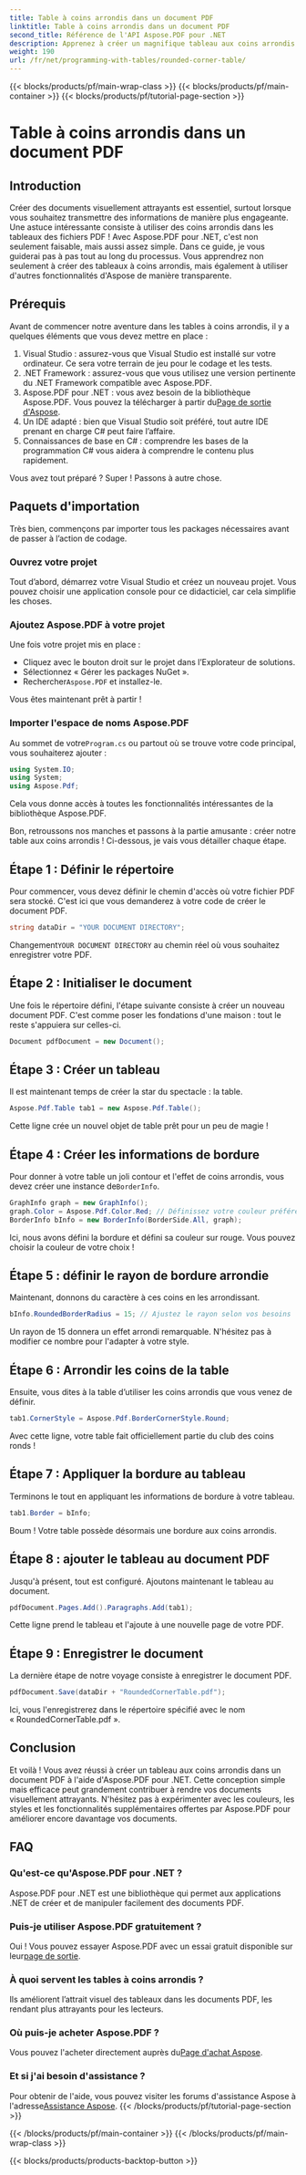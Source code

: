```yaml
---
title: Table à coins arrondis dans un document PDF
linktitle: Table à coins arrondis dans un document PDF
second_title: Référence de l'API Aspose.PDF pour .NET
description: Apprenez à créer un magnifique tableau aux coins arrondis dans vos documents PDF à l'aide d'Aspose.PDF pour .NET avec ce guide étape par étape.
weight: 190
url: /fr/net/programming-with-tables/rounded-corner-table/
---
```


{{< blocks/products/pf/main-wrap-class >}}
{{< blocks/products/pf/main-container >}}
{{< blocks/products/pf/tutorial-page-section >}}

# Table à coins arrondis dans un document PDF

## Introduction

Créer des documents visuellement attrayants est essentiel, surtout lorsque vous souhaitez transmettre des informations de manière plus engageante. Une astuce intéressante consiste à utiliser des coins arrondis dans les tableaux des fichiers PDF ! Avec Aspose.PDF pour .NET, c'est non seulement faisable, mais aussi assez simple. Dans ce guide, je vous guiderai pas à pas tout au long du processus. Vous apprendrez non seulement à créer des tableaux à coins arrondis, mais également à utiliser d'autres fonctionnalités d'Aspose de manière transparente.

## Prérequis

Avant de commencer notre aventure dans les tables à coins arrondis, il y a quelques éléments que vous devez mettre en place :

1. Visual Studio : assurez-vous que Visual Studio est installé sur votre ordinateur. Ce sera votre terrain de jeu pour le codage et les tests.
2. .NET Framework : assurez-vous que vous utilisez une version pertinente du .NET Framework compatible avec Aspose.PDF.
3. Aspose.PDF pour .NET : vous avez besoin de la bibliothèque Aspose.PDF. Vous pouvez la télécharger à partir du[Page de sortie d'Aspose](https://releases.aspose.com/pdf/net/).
4. Un IDE adapté : bien que Visual Studio soit préféré, tout autre IDE prenant en charge C# peut faire l’affaire.
5. Connaissances de base en C# : comprendre les bases de la programmation C# vous aidera à comprendre le contenu plus rapidement.

Vous avez tout préparé ? Super ! Passons à autre chose.

## Paquets d'importation

Très bien, commençons par importer tous les packages nécessaires avant de passer à l’action de codage. 

### Ouvrez votre projet

Tout d’abord, démarrez votre Visual Studio et créez un nouveau projet. Vous pouvez choisir une application console pour ce didacticiel, car cela simplifie les choses.

### Ajoutez Aspose.PDF à votre projet

Une fois votre projet mis en place :
- Cliquez avec le bouton droit sur le projet dans l’Explorateur de solutions.
- Sélectionnez « Gérer les packages NuGet ».
-  Rechercher`Aspose.PDF` et installez-le.

Vous êtes maintenant prêt à partir !

### Importer l'espace de noms Aspose.PDF

 Au sommet de votre`Program.cs` ou partout où se trouve votre code principal, vous souhaiterez ajouter :

```csharp
using System.IO;
using System;
using Aspose.Pdf;
```

Cela vous donne accès à toutes les fonctionnalités intéressantes de la bibliothèque Aspose.PDF.

Bon, retroussons nos manches et passons à la partie amusante : créer notre table aux coins arrondis ! Ci-dessous, je vais vous détailler chaque étape.

## Étape 1 : Définir le répertoire

Pour commencer, vous devez définir le chemin d'accès où votre fichier PDF sera stocké. C'est ici que vous demanderez à votre code de créer le document PDF.

```csharp
string dataDir = "YOUR DOCUMENT DIRECTORY";
```

 Changement`YOUR DOCUMENT DIRECTORY` au chemin réel où vous souhaitez enregistrer votre PDF. 

## Étape 2 : Initialiser le document

Une fois le répertoire défini, l'étape suivante consiste à créer un nouveau document PDF. C'est comme poser les fondations d'une maison : tout le reste s'appuiera sur celles-ci.

```csharp
Document pdfDocument = new Document();
```

## Étape 3 : Créer un tableau

Il est maintenant temps de créer la star du spectacle : la table.

```csharp
Aspose.Pdf.Table tab1 = new Aspose.Pdf.Table();
```

Cette ligne crée un nouvel objet de table prêt pour un peu de magie !

## Étape 4 : Créer les informations de bordure

 Pour donner à votre table un joli contour et l'effet de coins arrondis, vous devez créer une instance de`BorderInfo`.

```csharp
GraphInfo graph = new GraphInfo();
graph.Color = Aspose.Pdf.Color.Red; // Définissez votre couleur préférée
BorderInfo bInfo = new BorderInfo(BorderSide.All, graph);
```

Ici, nous avons défini la bordure et défini sa couleur sur rouge. Vous pouvez choisir la couleur de votre choix !

## Étape 5 : définir le rayon de bordure arrondie

Maintenant, donnons du caractère à ces coins en les arrondissant.

```csharp
bInfo.RoundedBorderRadius = 15; // Ajustez le rayon selon vos besoins
```

Un rayon de 15 donnera un effet arrondi remarquable. N'hésitez pas à modifier ce nombre pour l'adapter à votre style.

## Étape 6 : Arrondir les coins de la table

Ensuite, vous dites à la table d’utiliser les coins arrondis que vous venez de définir.

```csharp
tab1.CornerStyle = Aspose.Pdf.BorderCornerStyle.Round;
```

Avec cette ligne, votre table fait officiellement partie du club des coins ronds !

## Étape 7 : Appliquer la bordure au tableau

Terminons le tout en appliquant les informations de bordure à votre tableau.

```csharp
tab1.Border = bInfo;
```

Boum ! Votre table possède désormais une bordure aux coins arrondis.

## Étape 8 : ajouter le tableau au document PDF

Jusqu'à présent, tout est configuré. Ajoutons maintenant le tableau au document.

```csharp
pdfDocument.Pages.Add().Paragraphs.Add(tab1);
```

Cette ligne prend le tableau et l'ajoute à une nouvelle page de votre PDF. 

## Étape 9 : Enregistrer le document

La dernière étape de notre voyage consiste à enregistrer le document PDF. 

```csharp
pdfDocument.Save(dataDir + "RoundedCornerTable.pdf");
```

Ici, vous l'enregistrerez dans le répertoire spécifié avec le nom « RoundedCornerTable.pdf ».

## Conclusion

Et voilà ! Vous avez réussi à créer un tableau aux coins arrondis dans un document PDF à l'aide d'Aspose.PDF pour .NET. Cette conception simple mais efficace peut grandement contribuer à rendre vos documents visuellement attrayants. N'hésitez pas à expérimenter avec les couleurs, les styles et les fonctionnalités supplémentaires offertes par Aspose.PDF pour améliorer encore davantage vos documents.

## FAQ

### Qu'est-ce qu'Aspose.PDF pour .NET ?
Aspose.PDF pour .NET est une bibliothèque qui permet aux applications .NET de créer et de manipuler facilement des documents PDF.

### Puis-je utiliser Aspose.PDF gratuitement ?
 Oui ! Vous pouvez essayer Aspose.PDF avec un essai gratuit disponible sur leur[page de sortie](https://releases.aspose.com/).

### À quoi servent les tables à coins arrondis ?
Ils améliorent l’attrait visuel des tableaux dans les documents PDF, les rendant plus attrayants pour les lecteurs.

### Où puis-je acheter Aspose.PDF ?
 Vous pouvez l'acheter directement auprès du[Page d'achat Aspose](https://purchase.aspose.com/buy).

### Et si j'ai besoin d'assistance ?
 Pour obtenir de l'aide, vous pouvez visiter les forums d'assistance Aspose à l'adresse[Assistance Aspose](https://forum.aspose.com/c/pdf/10).
{{< /blocks/products/pf/tutorial-page-section >}}

{{< /blocks/products/pf/main-container >}}
{{< /blocks/products/pf/main-wrap-class >}}

{{< blocks/products/products-backtop-button >}}
